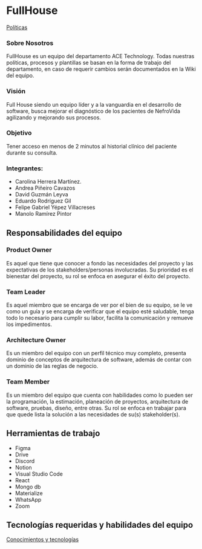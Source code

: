 # FullHouse

[Políticas](FullHouse%2026d00b91dad14cb58ede98d5de77e329/Poli%CC%81ticas%20e35644bf50104f949b1ac75484cdf402.md)

### **Sobre Nosotros**

FullHouse es un equipo del departamento ACE Technology. Todas nuestras políticas, procesos y plantillas se basan en la forma de trabajo del departamento, en caso de requerir cambios serán documentados en la Wiki del equipo.

### **Visión**

Full House siendo un equipo líder y a la vanguardia en el desarrollo de software, busca mejorar el diagnóstico de los pacientes de NefroVida agilizando y mejorando sus procesos.

### Objetivo

Tener acceso en menos de 2 minutos al historial clínico del paciente durante su consulta.

### Integrantes:

- Carolina Herrera Martínez.
- Andrea Piñeiro Cavazos
- David Guzmán Leyva
- Eduardo Rodríguez Gil
- Felipe Gabriel Yépez Villacreses
- Manolo Ramírez Pintor

## Responsabilidades del equipo

### Product Owner

Es aquel que tiene que conocer a fondo las necesidades del proyecto y las expectativas de los stakeholders/personas involucradas. Su prioridad es el bienestar del proyecto, su rol se enfoca en asegurar el éxito del proyecto.

### Team Leader

Es aquel miembro que se encarga de ver por el bien de su equipo, se le ve como un guía y se encarga de verificar que el equipo esté saludable, tenga todo lo necesario para cumplir su labor, facilita la comunicación y remueve los impedimentos.

### Architecture Owner

Es un miembro del equipo con un perfil técnico muy completo, presenta dominio de conceptos de arquitectura de software, además de contar con un dominio de las reglas de negocio.

### Team Member

Es un miembro del equipo que cuenta con habilidades como lo pueden ser la programación, la estimación, planeación de proyectos, arquitectura de software, pruebas, diseño, entre otras. Su rol se enfoca en trabajar para que quede lista la solución a las necesidades de su(s) stakeholder(s).

## Herramientas de trabajo

- Figma
- Drive
- Discord
- Notion
- Visual Studio Code
- React
- Mongo db
- Materialize
- WhatsApp
- Zoom

## Tecnologías requeridas y habilidades del equipo

[Conocimientos y tecnologías ](FullHouse%2026d00b91dad14cb58ede98d5de77e329/Conocimientos%20y%20tecnologi%CC%81as%204bd019cc0018442a9af6025ee5c186fc.csv)